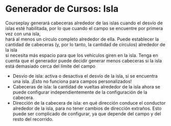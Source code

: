 # Generador de Cursos: Isla

  
Courseplay generará cabeceras alrededor de las islas cuando el desvío de islas esté habilitada, por lo que cuando el campo se encuentre por primera vez con una isla,  
hará al menos un círculo completo alrededor de ella. Puede establecer la cantidad de cabeceras (y, por lo tanto, la cantidad de círculos) alrededor de la isla  
si necesita más espacio para que los vehículos giren en la isla. Tenga en cuenta que el generador puede decidir generar menos cabeceras si la isla está demasiado cerca del límite del campo  

  
- Desvío de isla: activa o desactiva el desvío de la isla, si se encuentra una isla. ¡Esto no funciona para campos personalizados!  
- Cabeceras de isla: la cantidad de vueltas alrededor de la isla ahora se puede configurar independientemente de la configuración de la cabecera.  
- Dirección de la cabecera de isla: en qué dirección conduce el conductor alrededor de la isla, para no tener cambios de dirección extraños. Esto puede ser complicado de configurar, ya que depende del campo y del resto del recorrido.  

